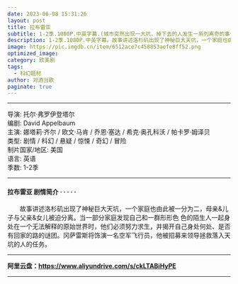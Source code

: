 ```yaml
---
date: 2023-06-08 15:31:26
layout: post
title: 拉布雷亚
subtitle: 1-2季.1080P.中英字幕.(城市突然出现一大坑，掉下去的人发生一系列离奇的事件)
description: 1-2季.1080P.中英字幕。故事讲述洛杉矶出现了神秘巨大天坑，一个家庭也由此被一分为二，母亲&儿子与父亲&女儿被迫分离。当一部分家庭发现自己和一群形形色 色的陌生人一起身处在一个无法解释的原始世界时，他们必须努力求生...
image: https://pic.imgdb.cn/item/6512ace7c458853aefe8ff52.png
optimized_image: 
category: 欧美剧
tags:
  - 科幻题材
author: 对酒当歌
paginate: true
---
```



---

导演: 托尔·弗罗伊登塔尔  
编剧: David Appelbaum  
主演: 娜塔莉·齐尔 / 欧文·马肯 / 乔恩·塞达 / 希克·奥孔科沃 / 帕卡罗·姆泽贝  
类型: 剧情 / 科幻 / 悬疑 / 惊悚 / 奇幻 / 冒险  
制片国家/地区: 美国  
语言: 英语  
季数: 1-2季  

---

#### 拉布雷亚 剧情简介 · · · · ·

　　故事讲述洛杉矶出现了神秘巨大天坑，一个家庭也由此被一分为二，母亲&儿子与父亲&女儿被迫分离。当一部分家庭发现自己和一群形形色 色的陌生人一起身处在一个无法解释的原始世界时，他们必须努力求生，并揭开自己身处何处、是否有回家的路的谜团。冈萨雷斯将饰演一名空军飞行员，他被招募来领导拯救落入天坑的人的任务。

---

**阿里云盘：<https://www.aliyundrive.com/s/ckLTABiHyPE>**

---
